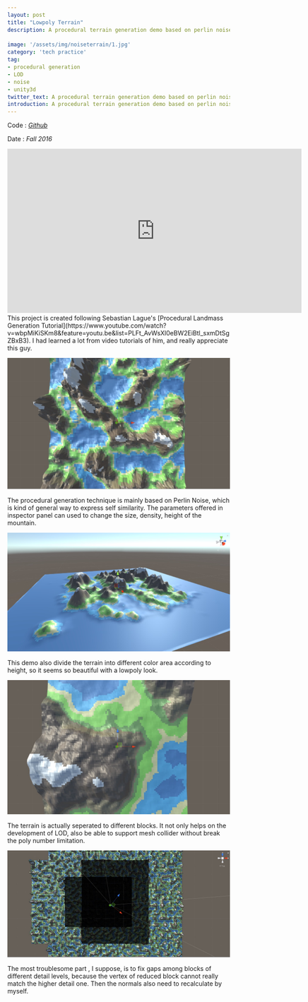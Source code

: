 ```yaml
---
layout: post
title: "Lowpoly Terrain"
description: A procedural terrain generation demo based on perlin noise.

image: '/assets/img/noiseterrain/1.jpg'
category: 'tech practice'
tag:
- procedural generation
- LOD
- noise
- unity3d
twitter_text: A procedural terrain generation demo based on perlin noise. - Lowpoly Terrain made by Lind Chen. 
introduction: A procedural terrain generation demo based on perlin noise. With LOD technique and mesh collider user can move on this unlimited large terrain.
---
```


Code : *[Github](https://github.com/cozlind/Noise2DTerrain)*

Date : *Fall 2016*

<iframe width="666" height="372" src="https://www.youtube.com/embed/m0TUJfMGYkg" frameborder="0" allow="autoplay; encrypted-media" allowfullscreen></iframe>
This project is created following Sebastian Lague's [Procedural Landmass Generation Tutorial](https://www.youtube.com/watch?v=wbpMiKiSKm8&feature=youtu.be&list=PLFt_AvWsXl0eBW2EiBtl_sxmDtSgZBxB3). I had learned a lot from video tutorials of him, and really appreciate this guy. 

![](/assets/img/noiseterrain/2.jpg)

The procedural generation technique is mainly based on Perlin Noise, which is kind of general way to express self similarity. The parameters offered in inspector panel can used to change the size, density, height of the mountain.

![](/assets/img/noiseterrain/4.jpg)

This demo also divide the terrain into different color area according to height, so it seems so beautiful with a lowpoly look.

![](/assets/img/noiseterrain/3.jpg)

The terrain is actually seperated to different blocks. It not only helps on the development of LOD, also be able to support mesh collider without break the poly number limitation. 

![](/assets/img/noiseterrain/6.jpg)

The most troublesome part , I suppose, is to fix gaps among blocks of different detail levels, because the vertex of reduced block cannot really match the higher detail one. Then the normals also need to recalculate by myself.